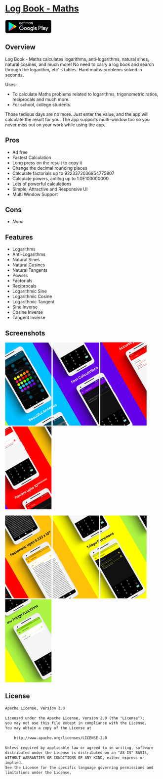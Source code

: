 # [Log Book - Maths](https://play.google.com/store/apps/details?id=com.heethsapps.heeth.logarithmiccalculator)

<a href="https://play.google.com/store/apps/details?id=com.heethsapps.heeth.logarithmiccalculator"><img src="images/google_play_badge.png" width="150"></a>

## Overview

Log Book - Maths calculates logarithms, anti-logarithms, natural sines, natural cosines, and much more! No need to carry a log book and search through the logarithm, etc' s tables. Hard maths problems solved in seconds.

Uses:
- To calculate Maths problems related to logarithms, trigonometric ratios, reciprocals and much more.
- For school, college students.

Those tedious days are no more. Just enter the value, and the app will calculate the result for you. The app supports multi-window too so you never miss out on your work while using the app.

## Pros
- Ad free
- Fastest Calculation
- Long press on the result to copy it
- Change the decimal rounding places
- Calculate factorials up to 9223372036854775807
- Calculate powers, antilog up to 1.0E100000000
- Lots of powerful calculations
- Simple, Attractive and Responsive UI
- Multi Window Support

## Cons
- *None*

## Features
- Logarithms
- Anti-Logarithms
- Natural Sines
- Natural Cosines
- Natural Tangents
- Powers
- Factorials
- Reciprocals
- Logarithmic Sine
- Logarithmic Cosine
- Logarithmic Tangent
- Sine Inverse
- Cosine Inverse
- Tangent Inverse

## Screenshots

<div>
  <img src="images/ss_01.png" width="150">
  <img src="images/ss_02.png" width="150">
  <img src="images/ss_03.png" width="150">
  <img src="images/ss_04.png" width="150">
</div>
<br>
<div>
  <img src="images/ss_05.png" width="150">
  <img src="images/ss_06.png" width="150">
  <img src="images/ss_07.png" width="150">
  <img src="images/ss_08.png" width="150">
</div>


## License

    Apache License, Version 2.0

    Licensed under the Apache License, Version 2.0 (the "License");
    you may not use this file except in compliance with the License.
    You may obtain a copy of the License at

        http://www.apache.org/licenses/LICENSE-2.0

    Unless required by applicable law or agreed to in writing, software
    distributed under the License is distributed on an "AS IS" BASIS,
    WITHOUT WARRANTIES OR CONDITIONS OF ANY KIND, either express or implied.
    See the License for the specific language governing permissions and
    limitations under the License.